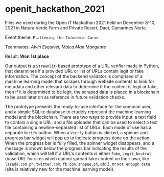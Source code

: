 # openit_hackathon_2021
Files we used during the Open iT Hackathon 2021 held on December 8-10, 2021 in Natura Verde Farm and Private Resort, Daet, Camarines Norte.

Event theme: `Flattening the Infodemic Curve`

Teammates: _Alvin Esquivel_, _Maica Mae Mangente_

Result: **Won 1st place**

Our output is a `Streamlit`-based prototype of a URL verifier made in Python, that determines if a provided URL or list of URLs contain legit or fake information. The concept of the backend validator is comprised of a machine learning model that scrapes through website contents to look for metadata and other relevant data to determine if the content is legit or fake, then if it is determined to be legit, the scraped data is placed in a blockchain to be used later on as reference in future validation checks.

The prototype presents the ready-to-use interface for the common user, and a simple SQLite database to crudely represent the machine learning model and the blockchain. There are two ways to provide input: a text field to contain a single URL, and a file uploader that can be used to select a text file containing a newline-separated list of URLs. Each mode of use has a separate `Verify` button. When a `Verify` button is clicked, a spinner and progress bar widget will pop up to indicate progress done on the action. When the progress bar is fully filled, the spinner widget disappears, and a message is shown below the progress bar indicating the results of the validation, which will tell if a URL's contents is either `Fake`, `Legit`, `Neutral` (base URL for sites which cannot spread fake content on their own, like `lazada.com.ph`, `twitter.com`, `fb.com`, `shopee.ph`, etc.), or `Not enough data` (site is relatively new for the machine learning model).
